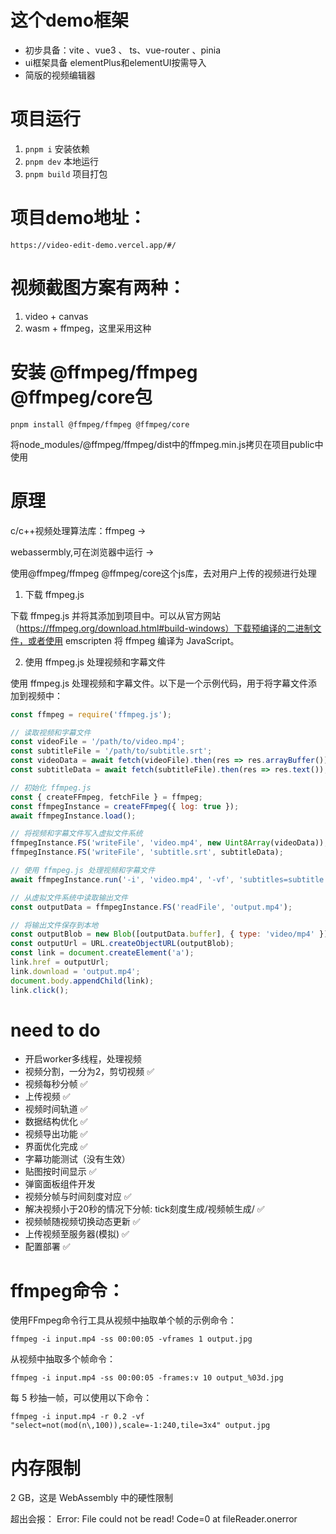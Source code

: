 <!--
 * @Author: huhaibiao huhaibiao@do-global.com
 * @Date: 2023-04-21 22:11:20
-->


# 这个demo框架
- 初步具备：vite 、vue3 、 ts、vue-router 、pinia
- ui框架具备 elementPlus和elementUI按需导入
- 简版的视频编辑器

# 项目运行
1. ```pnpm i``` 安装依赖
2. ``` pnpm dev ``` 本地运行
3. ``` pnpm build ``` 项目打包

# 项目demo地址：
`https://video-edit-demo.vercel.app/#/`

# 视频截图方案有两种： 
1. video + canvas
2. wasm + ffmpeg，这里采用这种

# 安装 @ffmpeg/ffmpeg @ffmpeg/core包

`pnpm install @ffmpeg/ffmpeg @ffmpeg/core`

将node_modules/@ffmpeg/ffmpeg/dist中的ffmpeg.min.js拷贝在项目public中使用


# 原理
c/c++视频处理算法库：ffmpeg ->

webassermbly,可在浏览器中运行 ->
       
使用@ffmpeg/ffmpeg @ffmpeg/core这个js库，去对用户上传的视频进行处理


1. 下载 ffmpeg.js

下载 ffmpeg.js 并将其添加到项目中。可以从官方网站（https://ffmpeg.org/download.html#build-windows）下载预编译的二进制文件，或者使用 emscripten 将 ffmpeg 编译为 JavaScript。

2. 使用 ffmpeg.js 处理视频和字幕文件

使用 ffmpeg.js 处理视频和字幕文件。以下是一个示例代码，用于将字幕文件添加到视频中：

```javascript
const ffmpeg = require('ffmpeg.js');

// 读取视频和字幕文件
const videoFile = '/path/to/video.mp4';
const subtitleFile = '/path/to/subtitle.srt';
const videoData = await fetch(videoFile).then(res => res.arrayBuffer());
const subtitleData = await fetch(subtitleFile).then(res => res.text());

// 初始化 ffmpeg.js
const { createFFmpeg, fetchFile } = ffmpeg;
const ffmpegInstance = createFFmpeg({ log: true });
await ffmpegInstance.load();

// 将视频和字幕文件写入虚拟文件系统
ffmpegInstance.FS('writeFile', 'video.mp4', new Uint8Array(videoData));
ffmpegInstance.FS('writeFile', 'subtitle.srt', subtitleData);

// 使用 ffmpeg.js 处理视频和字幕文件
await ffmpegInstance.run('-i', 'video.mp4', '-vf', 'subtitles=subtitle.srt', 'output.mp4');

// 从虚拟文件系统中读取输出文件
const outputData = ffmpegInstance.FS('readFile', 'output.mp4');

// 将输出文件保存到本地
const outputBlob = new Blob([outputData.buffer], { type: 'video/mp4' });
const outputUrl = URL.createObjectURL(outputBlob);
const link = document.createElement('a');
link.href = outputUrl;
link.download = 'output.mp4';
document.body.appendChild(link);
link.click();
```


# need to do
- 开启worker多线程，处理视频
- 视频分割，一分为2，剪切视频 ✅
- 视频每秒分帧 ✅
- 上传视频 ✅
- 视频时间轨道 ✅
- 数据结构优化 ✅
- 视频导出功能 ✅
- 界面优化完成 ✅
- 字幕功能测试（没有生效）
- 贴图按时间显示 ✅
- 弹窗面板组件开发
- 视频分帧与时间刻度对应 ✅
- 解决视频小于20秒的情况下分帧: tick刻度生成/视频帧生成/ ✅
- 视频帧随视频切换动态更新 ✅
- 上传视频至服务器(模拟) ✅
- 配置部署 ✅

# ffmpeg命令：

使用FFmpeg命令行工具从视频中抽取单个帧的示例命令：
```
ffmpeg -i input.mp4 -ss 00:00:05 -vframes 1 output.jpg
```

从视频中抽取多个帧命令：
```
ffmpeg -i input.mp4 -ss 00:00:05 -frames:v 10 output_%03d.jpg
```

每 5 秒抽一帧，可以使用以下命令：

```
ffmpeg -i input.mp4 -r 0.2 -vf "select=not(mod(n\,100)),scale=-1:240,tile=3x4" output.jpg
```

# 内存限制
2 GB，这是 WebAssembly 中的硬性限制

超出会报： Error: File could not be read! Code=0
    at fileReader.onerror
